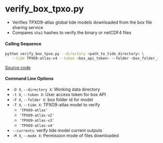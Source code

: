 verify_box_tpxo.py
==================

 - Verifies TPXO9-atlas global tide models downloaded from the box file sharing service
 - Compares `sha1` hashes to verify the binary or netCDF4 files

#### Calling Sequence
```bash
python verify_box_tpxo.py --directory <path_to_tide_directory> \
   --tide TPXO9-atlas-v4 --token <box_api_token> --folder <box_folder_id>
```
[Source code](https://github.com/tsutterley/pyTMD/blob/main/scripts/verify_box_tpxo.py)

#### Command Line Options
 - `-D X`, `--directory X`: Working data directory
 - `-t X`, `--token X`: User access token for box API
 - `-F X`, `--folder X`: box folder id for model
 - `-T X`, `--tide X`: TPXO9-atlas model to verify
    * `'TPXO9-atlas'`
    * `'TPXO9-atlas-v2'`
    * `'TPXO9-atlas-v3'`
    * `'TPXO9-atlas-v4'`
 - `--currents`:  verify tide model current outputs
 - `-M X`, `--mode X`: Permission mode of files downloaded
